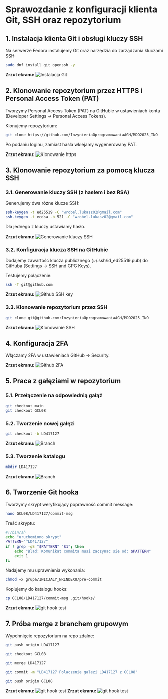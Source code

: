 # Sprawozdanie z konfiguracji klienta Git, SSH oraz repozytorium

## 1. Instalacja klienta Git i obsługi kluczy SSH

Na serwerze Fedora instalujemy Git oraz narzędzia do zarządzania kluczami SSH:
```bash
sudo dnf install git openssh -y
```

**Zrzut ekranu:** ![Instalacja Git](screens/class1/instalacja_git.jpg)

## 2. Klonowanie repozytorium przez HTTPS i Personal Access Token (PAT)

Tworzymy Personal Access Token (PAT) na GitHubie w ustawieniach konta (Developer Settings -> Personal Access Tokens).

Klonujemy repozytorium:
```bash
git clone https://github.com/InzynieriaOprogramowaniaAGH/MDO2025_INO
```
Po podaniu loginu, zamiast hasła wklejamy wygenerowany PAT.

**Zrzut ekranu:** ![Klonowanie https](screens/class1/sklonowanie_repo_https.jpg)

## 3. Klonowanie repozytorium za pomocą klucza SSH

### 3.1. Generowanie kluczy SSH (z hasłem i bez RSA)
Generujemy dwa różne klucze SSH:
```bash
ssh-keygen -t ed25519 -C "wrobel.lukasz02@gmail.com"
ssh-keygen -t ecdsa -b 521 -C "wrobel.lukasz02@gmail.com"
```

Dla jednego z kluczy ustawiamy hasło.

**Zrzut ekranu:** ![Generowanie kluczy SSH](screens/class1/generowanie_klucza_ssh.jpg)

### 3.2. Konfiguracja klucza SSH na GitHubie
Dodajemy zawartość klucza publicznego (~/.ssh/id_ed25519.pub) do GitHuba (Settings -> SSH and GPG Keys).

Testujemy połączenie:
```bash
ssh -T git@github.com
```

**Zrzut ekranu:** ![Github SSH key](screens/class1/ssh_github.jpg)

### 3.3. Klonowanie repozytorium przez SSH

```bash
git clone git@github.com:InzynieriaOprogramowaniaAGH/MDO2025_INO
```

**Zrzut ekranu:** ![Klonowanie SSH](screens/class1/sklonowanie_repo_ssh.jpg)

## 4. Konfiguracja 2FA

Włączamy 2FA w ustawieniach GitHub -> Security.

**Zrzut ekranu:** ![Github 2FA](screens/class1/2FA.jpg)

## 5. Praca z gałęziami w repozytorium

### 5.1. Przełączenie na odpowiednią gałąź
```bash
git checkout main
git checkout GCL08
```

### 5.2. Tworzenie nowej gałęzi
```bash
git checkout -b LD417127
```

**Zrzut ekranu:** ![Branch](screens/class1/branch.jpg)

### 5.3. Tworzenie katalogu
```bash
mkdir LD417127
```

**Zrzut ekranu:** ![Branch](screens/class1/branch.jpg)

## 6. Tworzenie Git hooka

Tworzymy skrypt weryfikujący poprawność commit message:
```bash
nano GCL08/LD417127/commit-msg
```
Treść skryptu:
```bash
#!/bin/sh
echo "uruchomiono skrypt"
PATTERN="^LD417127"
if ! grep -qE "$PATTERN" "$1"; then
	echo "Blad: Komunikat commita musi zaczynac sie od: $PATTERN"
	exit 1
fi
```

Nadajemy mu uprawnienia wykonania:
```bash
chmod +x grupa/INICJAŁY_NRINDEXU/pre-commit
```

Kopiujemy do katalogu hooks:
```bash
cp GCL08/LD417127/commit-msg .git/hooks/
```

**Zrzut ekranu:** ![git hook test](screens/class1/test_git_hooka.jpg)

## 7. Próba merge z branchem grupowym

Wypchnięcie repozytorium na repo zdalne:

```bash
git push origin LD417127

git checkout GCL08

git merge LD417127

git commit -m "LD417127 Polaczenie galezi LD417127 z GCL08"

git push origin GCL08
```

**Zrzut ekranu:** ![git hook test](screens/class1/git_merge.jpg)
**Zrzut ekranu:** ![git hook test](screens/class1/git_merge_blad.jpg)